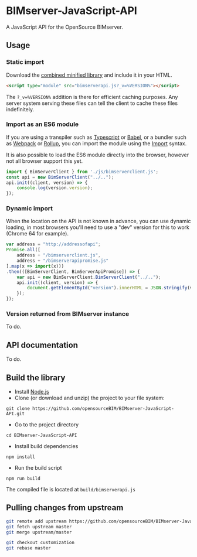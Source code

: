 # BIMserver-JavaScript-API

A JavaScript API for the OpenSource BIMserver.

## Usage
### Static import
Download the [combined minified library](https://raw.githubusercontent.com/opensourceBIM/BIMserver-JavaScript-API/master/build/bimserverapi.js) and include it in your HTML.

```html
<script type="module" src="bimserverapi.js?_v=%VERSION%"></script>
```

The ``?_v=%VERSION%`` addition is there for efficient caching purposes. Any server system serving these files can tell the client to cache these files indefinitely.

### Import as an ES6 module
If you are using a transpiler such as [Typescript](https://www.typescriptlang.org/) or [Babel](http://babeljs.io/), or a bundler such as [Webpack](https://webpack.js.org/) or [Rollup](https://rollupjs.org/), you can import the module using the [Import](https://developer.mozilla.org/en-US/docs/Web/JavaScript/Reference/Statements/import) syntax.

It is also possible to load the ES6 module directly into the browser, however not all browser support this yet.

```javascript
import { BimServerClient } from './js/bimserverclient.js';
const api = new BimServerClient("../..");
api.init((client, version) => {
	console.log(version.version);
});
```

### Dynamic import
When the location on the API is not known in advance, you can use dynamic loading, in most browsers you'll need to use a "dev" version for this to work (Chrome 64 for example).

```javascript
var address = "http://addressofapi";
Promise.all([
	address + "/bimserverclient.js",
	address + "/bimserverapipromise.js"
].map(x => import(x)))
.then(([BimServerClient, BimServerApiPromise]) => {
	var api = new BimServerClient.BimServerClient("../..");
	api.init((client, version) => {
		document.getElementById("version").innerHTML = JSON.stringify(version.version, 0, 2);
	});
});
```

### Version returned from BIMserver instance
To do.

## API documentation
To do.

## Build the library
* Install [Node.js](https://nodejs.org/)
* Clone (or download and unzip) the project to your file system:
```
git clone https://github.com/opensourceBIM/BIMserver-JavaScript-API.git
```
* Go to the project directory
```
cd BIMserver-JavaScript-API
```
* Install build dependencies
```
npm install
```
* Run the build script
```
npm run build
```
The compiled file is located at ``build/bimserverapi.js``

## Pulling changes from upstream

```bash
git remote add upstream https://github.com/opensourceBIM/BIMserver-JavaScript-API.git
git fetch upstream master
git merge upstream/master

git checkout customization
git rebase master
```
